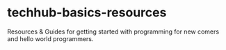 # techhub-basics-resources
Resources &amp; Guides for getting started with programming for new comers and hello world programmers.
